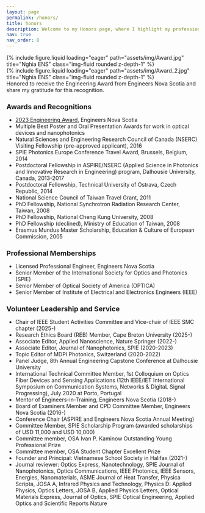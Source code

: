 ```yaml
---
layout: page
permalink: /honors/
title: honors
description: Welcome to my Honors page, where I highlight my professional achievements and meaningful contributions to the engineering, scientific and local communities.
nav: true
nav_order: 8
---
```

<div class="row">
    <div class="col-sm mt-3 mt-md-0">
        {% include figure.liquid loading="eager" path="assets/img/Award.jpg" title="Nghia ENS" class="img-fluid rounded z-depth-1" %}
    </div>
    <div class="col-sm mt-3 mt-md-0">
        {% include figure.liquid loading="eager" path="assets/img/Award_2.jpg" title="Nghia ENS" class="img-fluid rounded z-depth-1" %}
    </div>
</div>
<div class="caption">
    Honored to receive the Engineering Award from Engineers Nova Scotia and share my gratitude for this recognition.
</div>

<h3 style="font-size: 18px; margin-bottom: 15px;  margin-top: 25px;"><strong> Awards and Recognitions </strong></h3>
<ul>
    <li> <a href="https://engineersnovascotia.ca/news/view/?news.id=254">2023 Engineering Award</a>, Engineers Nova Scotia </li>
    <li> Multiple Best Poster and Oral Presentation Awards for work in optical devices and nanophotonics </li>
    <li> Natural Sciences and Engineering Research Council of Canada (NSERC) Visiting Fellowship (pre-approved applicant), 2016 </li>
    <li> SPIE Photonics Europe Conference Travel Award, Brussels, Belgium, 2014 </li>
    <li> Postdoctoral Fellowship in ASPIRE/NSERC (Applied Science in Photonics and Innovative Research in Engineering) program, Dalhousie University, Canada, 2013-2017</li>
    <li> Postdoctoral Fellowship, Technical University of Ostrava, Czech Republic, 2014</li>
    <li> National Science Council of Taiwan Travel Grant, 2011 </li>
    <li> PhD Fellowship, National Synchrotron Radiation Research Center, Taiwan, 2008 </li>
    <li> PhD Fellowship, National Cheng Kung University, 2008 </li>
    <li> PhD Fellowship (declined), Ministry of Education of Taiwan, 2008 </li>
    <li> Erasmus Mundus Master Scholarship, Education & Culture of European Commission, 2005 </li>
</ul>
<h3 style="font-size: 18px; margin-bottom: 15px;  margin-top: 25px;"><strong> Professional Memberships </strong></h3>
<ul>
    <li> Licensed Professional Engineer, Engineers Nova Scotia </li>
    <li> Senior Member of the International Society for Optics and Photonics (SPIE) </li>
    <li> Senior Member of Optical Society of America (OPTICA) </li>
    <li> Senior Member of Institute of Electrical and Electronics Engineers (IEEE) </li>
</ul>

<h3 style="font-size: 18px; margin-bottom: 15px;  margin-top: 25px;"><strong> Volunteer Leadership and Service </strong></h3>
<ul>
    <li> Chair of IEEE Student Activities Committee and Vice-chair of IEEE SMC chapter (2025-) </li>
    <li> Research Ethics Board (REB) Member, Cape Breton University (2025-) </li>
    <li> Associate Editor, Applied Nanoscience, Nature Springer (2022-) </li>
    <li> Associate Editor, Journal of Nanophotonics, SPIE (2020-2023) </li>
    <li> Topic Editor of MDPI Photonics, Switzerland (2020-2022)
    <li> Panel Judge, 8th Annual Engineering Capstone Conference at Dalhousie University </li>
    <li> International Technical Committee Member, 1st Colloquium on Optics Fiber Devices and Sensing Applications (12th IEEE/IET International Symposium on Communication Systems, Networks & DigitaL Signal Progressing), July 2020 at Porto, Portugal </li>
    <li> Mentor of Engineers-in-Training, Engineers Nova Scotia (2018-) </li>
    <li> Board of Examiners Member and CPD Committee Member, Engineers Nova Scotia (2016-) </li>
    <li> Conference Chair (ASPIRE and Engineers Nova Scotia Annual Meeting) </li>
    <li> Committee Member, SPIE Scholarship Program (awarded scholarships of USD 11,000 and USD 10,000) </li>
    <li> Committee member, OSA Ivan P. Kaminow Outstanding Young Professional Prize </li>
    <li> Committee member, OSA Student Chapter Excellent Prize </li>
    <li> Founder and Principal: Vietnamese School Society in Halifax (2021-)
    <li> Journal reviewer: Optics Express, Nanotechnology, SPIE Journal of Nanophotonics, Optics Communications, IEEE Photonics, IEEE Sensors, Energies, Nanomaterials, ASME Journal of Heat Transfer, Physica Scripta, JOSA A, Infrared Physics and Technology, Physics D: Applied Physics, Optics Letters, JOSA B, Applied Physics Letters, Optical Materials Express, Journal of Optics, SPIE Optical Engineering, Applied Optics and Scientific Reports Nature </li>
